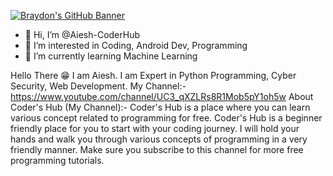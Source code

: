 [![Braydon's GitHub Banner](https://w0.peakpx.com/wallpaper/365/48/HD-wallpaper-think-twice-code-once-code-computer-programming-syntax.jpg)](https://kids.isupdate.com)
- 👋 Hi, I’m @Aiesh-CoderHub
- 👀 I’m interested in Coding, Android Dev, Programming
- 🌱 I’m currently learning Machine Learning

Hello There 😁 I am Aiesh. I am Expert in Python Programming, Cyber Security, Web Development. My Channel:- https://www.youtube.com/channel/UC3_qXZLRs8R1Mob5pY1oh5w
About Coder's Hub (My Channel):-
Coder's Hub is a place where you can learn various concept related to programming for free. Coder's Hub is a beginner friendly place for you to start with your coding journey.  I will hold your hands and walk you through various concepts of programming in a very friendly manner. Make sure you subscribe to this channel for more free programming tutorials.
